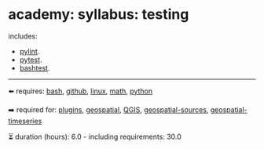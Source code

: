 # academy: syllabus: testing

includes:
- [pylint](https://github.com/kamangir/bluer-options/blob/main/bluer_options/.bash/pylint.sh).
- [pytest](https://github.com/kamangir/bluer-options/blob/main/bluer_options/.bash/pytest.sh).
- [bashtest](https://github.com/kamangir/bluer-options/blob/main/bluer_options/.bash/test.sh).

---

⬅️ requires: [bash](./bash.md), [github](./github.md), [linux](./linux.md), [math](./math.md), [python](./python.md)

➡️ required for: [plugins](./plugins.md), [geospatial](./geospatial.md), [QGIS](./QGIS.md), [geospatial-sources](./geospatial-sources.md), [geospatial-timeseries](./geospatial-timeseries.md)

⏳ duration (hours): 6.0 - including requirements: 30.0

